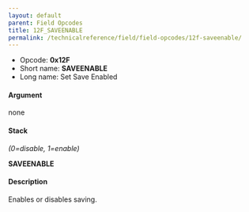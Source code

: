 ```yaml
---
layout: default
parent: Field Opcodes
title: 12F_SAVEENABLE
permalink: /technicalreference/field/field-opcodes/12f-saveenable/
---
```


-   Opcode: **0x12F**
-   Short name: **SAVEENABLE**
-   Long name: Set Save Enabled

#### Argument

none

#### Stack

  
*(0=disable, 1=enable)*

**SAVEENABLE**

#### Description

Enables or disables saving.

